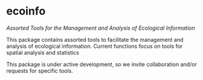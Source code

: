 # ecoinfo
*Assorted Tools for the Management and Analysis of Ecological Information*

This package contains assorted tools to facilitate the management and analysis of ecological information.  Current functions focus on tools for spatial analysis and statistics

This package is under active development, so we invite collaboration and/or requests for specific tools.